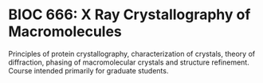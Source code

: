 # BIOC 666: X Ray Crystallography of Macromolecules

Principles of protein crystallography, characterization of crystals, theory of diffraction, phasing of macromolecular crystals and structure refinement. Course intended primarily for graduate students.
